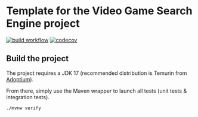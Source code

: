 # Template for the Video Game Search Engine project

[![build workflow](https://github.com/adri-morvax/video_game_search_engine/actions/workflows/build.yml/badge.svg)](https://github.com/adri-morvax/video_game_search_engine/actions)
[![codecov](https://codecov.io/gh/adri-morvax/video_game_search_engine/branch/main/graph/badge.svg)](https://codecov.io/gh/adri-morvax/video_game_search_engine)

## Build the project

The project requires a JDK 17 (recommended distribution is Temurin from [Adoptium](https://adoptium.net/)).

From there, simply use the Maven wrapper to launch all tests (unit tests & integration tests).

`./mvnw verify`
